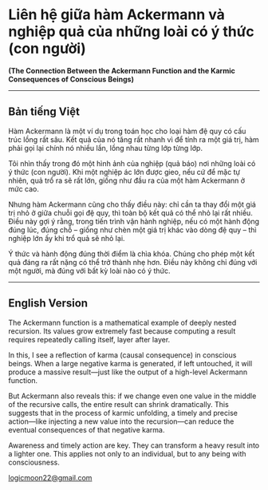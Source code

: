 # Liên hệ giữa hàm Ackermann và nghiệp quả của những loài có ý thức (con người)  
**(The Connection Between the Ackermann Function and the Karmic Consequences of Conscious Beings)**

---

## Bản tiếng Việt

Hàm Ackermann là một ví dụ trong toán học cho loại hàm đệ quy có cấu trúc lồng rất sâu. Kết quả của nó tăng rất nhanh vì để tính ra một giá trị, hàm phải gọi lại chính nó nhiều lần, lồng nhau từng lớp từng lớp.

Tôi nhìn thấy trong đó một hình ảnh của nghiệp (quả báo) nơi những loài có ý thức (con người). Khi một nghiệp ác lớn được gieo, nếu cứ để mặc tự nhiên, quả trổ ra sẽ rất lớn, giống như đầu ra của một hàm Ackermann ở mức cao.

Nhưng hàm Ackermann cũng cho thấy điều này: chỉ cần ta thay đổi một giá trị nhỏ ở giữa chuỗi gọi đệ quy, thì toàn bộ kết quả có thể nhỏ lại rất nhiều. Điều này gợi ý rằng, trong tiến trình vận hành nghiệp, nếu có một hành động đúng lúc, đúng chỗ – giống như chèn một giá trị khác vào dòng đệ quy – thì nghiệp lớn ấy khi trổ quả sẽ nhỏ lại.

Ý thức và hành động đúng thời điểm là chìa khóa. Chúng cho phép một kết quả đáng ra rất nặng có thể trở thành nhẹ hơn. Điều này không chỉ đúng với một người, mà đúng với bất kỳ loài nào có ý thức.

---

## English Version

The Ackermann function is a mathematical example of deeply nested recursion. Its values grow extremely fast because computing a result requires repeatedly calling itself, layer after layer.

In this, I see a reflection of karma (causal consequence) in conscious beings. When a large negative karma is generated, if left untouched, it will produce a massive result—just like the output of a high-level Ackermann function.

But Ackermann also reveals this: if we change even one value in the middle of the recursive calls, the entire result can shrink dramatically. This suggests that in the process of karmic unfolding, a timely and precise action—like injecting a new value into the recursion—can reduce the eventual consequences of that negative karma.

Awareness and timely action are key. They can transform a heavy result into a lighter one. This applies not only to an individual, but to any being with consciousness.

logicmoon22@gmail.com